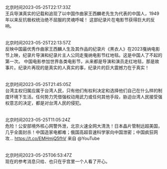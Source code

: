北京时间2023-05-25T22:17:33Z<br>王兵导演真实的记载和追现了以中国作曲家王西麟老先生为代表的中国人，1949年以来反抗极权统治绝不屈服的灵魂呼喊！
这部纪录片在电影节获得巨大的反响。<br><br><br>北京时间2023-05-25T22:13:57Z<br>反映中国最优秀作曲家王西麟人生及其作品的纪录片《黑衣人》在2023戛纳电影节上映，纪录片导演和纪录片主人公同走戛纳电影节红地毯。这是中国人了不起的第一次。
中国电影参加世界各类电影节，从来都是导演和演员走红地毯，那是故事片。纪录片再现的是真实的人真实的事，纪录片的巨大震撼力在于真实！<br><br><br>北京时间2023-05-25T21:45:05Z<br>台湾主权归属应属于台湾人民，只有他们有权利决定和选择他们自己在什么样的制度环境下生活。任何势力凭借强权动用武力或任何其他手段，胁迫台湾人民接受强权意志的决定，都是对台湾人民的侵犯。<br><br><br>北京时间2023-05-25T11:05:24Z<br>危险！公安部境外核心网警外泄，北京火速全网大清洗！日本晶片管制远超美国，几乎全面封杀！中国造家电都难；俄国高超音速科学家向中国泄密；中国疯狂网攻... https://t.co/EMHmjQ5fhV 来自 @YouTube<br><br><br>北京时间2023-05-25T06:53:47Z<br>现在的参考消息只给、也只在乎宫里一个人看了开心。<br><br><br>